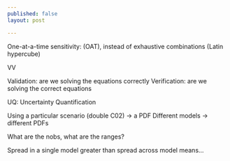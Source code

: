 ```yaml
---
published: false
layout: post

---
```



One-at-a-time sensitivity: (OAT), instead of exhaustive combinations (Latin hypercube)

VV

Validation: are we solving the equations correctly
Verification: are we solving the correct equations


UQ: Uncertainty Quantification


Using a particular scenario (double C02) -> a PDF
Different models -> different PDFs

What are the nobs, what are the ranges?

Spread in a single model greater than spread across model means...
